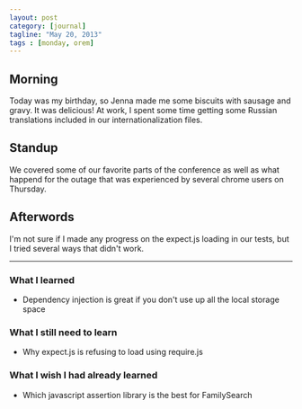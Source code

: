 ```yaml
---
layout: post
category: [journal]
tagline: "May 20, 2013"
tags : [monday, orem]
---
```

## Morning
Today was my birthday, so Jenna made me some biscuits with sausage and gravy. It 
was delicious! At work, I spent some time getting some Russian translations included 
in our internationalization files.

## Standup
We covered some of our favorite parts of the conference as well as what happend 
for the outage that was experienced by several chrome users on Thursday.

## Afterwords
I'm not sure if I made any progress on the expect.js loading in our tests, but I 
tried several ways that didn't work.

- - -

### What I learned
+ Dependency injection is great if you don't use up all the local storage space

### What I still need to learn
+ Why expect.js is refusing to load using require.js

### What I wish I had already learned
+ Which javascript assertion library is the best for FamilySearch